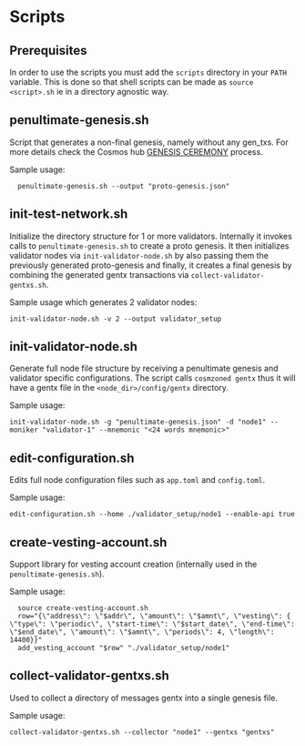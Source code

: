 # Scripts

## Prerequisites

In order to use the scripts you must add the `scripts` directory in your `PATH` variable. This is done so that shell scripts can be made as `source <script>.sh` ie in a directory agnostic way.  

## penultimate-genesis.sh

Script that generates a non-final genesis, namely without any gen_txs. For more details check the Cosmos hub [GENESIS CEREMONY](https://github.com/cosmos/mainnet/blob/master/GENESIS-CEREMONY.md) process.

Sample usage:
```shell
  penultimate-genesis.sh --output "proto-genesis.json"
```

## init-test-network.sh

Initialize the directory structure for 1 or more validators. Internally it invokes calls to `penultimate-genesis.sh` to create a proto genesis. It then initializes validator nodes via `init-validator-node.sh` by also passing them the previously generated proto-genesis and finally, it creates a final genesis by combining the generated gentx transactions via `collect-validator-gentxs.sh`.

Sample usage which generates 2 validator nodes:
```shell
init-validator-node.sh -v 2 --output validator_setup
```

## init-validator-node.sh

Generate full node file structure by receiving a penultimate genesis and validator specific configurations. The script calls `cosmzoned gentx` thus it will have a gentx file in the `<node_dir>/config/gentx` directory.

Sample usage:
```shell
init-validator-node.sh -g "penultimate-genesis.json" -d "node1" --moniker "validator-1" --mnemonic "<24 words mnemonic>"
```

## edit-configuration.sh

Edits full node configuration files such as `app.toml` and `config.toml`.

Sample usage:
```shell
edit-configuration.sh --home ./validator_setup/node1 --enable-api true
```

## create-vesting-account.sh

Support library for vesting account creation (internally used in the `penultimate-genesis.sh`).

Sample usage:
```shell
  source create-vesting-account.sh
  row="{\"address\": \"$addr\", \"amount\": \"$amnt\", \"vesting\": { \"type\": \"periodic\", \"start-time\": \"$start_date\", \"end-time\": \"$end_date\", \"amount\": \"$amnt\", \"periods\": 4, \"length\": 14400}}"
  add_vesting_account "$row" "./validator_setup/node1"

```

## collect-validator-gentxs.sh

Used to collect a directory of messages gentx into a single genesis file.

Sample usage:

```shell
collect-validator-gentxs.sh --collector "node1" --gentxs "gentxs"
```